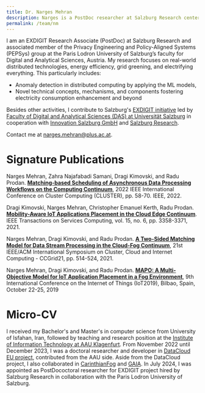 ```yaml
---
title: Dr. Narges Mehran
description: Narges is a PostDoc researcher at Salzburg Research center and associated member of the Privacy Engineering and Policy-Aligned Systems (PEPSys) group at the Paris Lodron University of Salzburg. Her research interests comprise all sub-fields of cryptography, anomaly detection in computing infrastructure, and AI algorithms with their applicability to improve electricity consumption.
permalink: /team/nm
---
```



I am an EXDIGIT Research Associate (PostDoc) at Salzburg Research and associated member of the Privacy Engineering and Policy-Aligned Systems (PEPSys) group at the Paris Lodron University of Salzburg’s faculty for Digital and Analytical Sciences, Austria. My research focuses on real-world distributed technologies, energy efficiency, grid greening, and electrifying everything. This particularly includes:

* Anomaly detection in distributed computing by applying the ML models,
* Novel technical concepts, mechanisms, and components fostering electricity consumption enhancement and beyond

Besides other activities, I contribute to Salzburg's [EXDIGIT initiative](https://www.plus.ac.at/digital-and-analytical-sciences/fachbereiche-einrichtungen/einrichtungen/exdigit/?lang=en) led by [Faculty of Digital and Analytical Sciences (DAS) at Universität Salzburg](https://www.plus.ac.at/aihi/der-fachbereich/team/?lang=en) in cooperation with [Innovation Salzburg GmbH](https://www.innovation-salzburg.at/en/projekt/exdigit/) and [Salzburg Research](https://www.salzburgresearch.at/2024/kooperation-fuer-interdisziplinaere-forschung-in-salzburg/).


Contact me at [narges.mehran@plus.ac.at](mailto:narges.mehran@plus.ac.at).

# Signature Publications

Narges Mehran, Zahra Najafabadi Samani, Dragi Kimovski, and Radu Prodan. [**Matching-based Scheduling of Asynchronous Data Processing Workflows on the Computing Continuum**](https://scholar.google.com/scholar?oi=bibs&hl=en&cluster=11718589364205876848), 2022 IEEE International Conference on Cluster Computing (CLUSTER), pp. 58-70. IEEE, 2022.

Dragi Kimovski, Narges Mehran, Christopher Emanuel Kerth, Radu Prodan. [**Mobility-Aware IoT Applications Placement in the Cloud Edge Continuum**](https://scholar.google.com/scholar?oi=bibs&hl=en&cluster=8614597095321941095). IEEE Transactions on Services Computing, vol. 15, no. 6, pp. 3358-3371, 2021.

Narges Mehran, Dragi Kimovski, and Radu Prodan. [**A Two-Sided Matching Model for Data Stream Processing in the Cloud-Fog Continuum**](https://scholar.google.com/scholar?oi=bibs&hl=en&cluster=2808783037450491203), 21st IEEE/ACM International Symposium on Cluster, Cloud and Internet Computing - CCGrid21, pp. 514-524, 2021.

Narges Mehran, Dragi Kimovski, and Radu Prodan. [**MAPO: A Multi-Objective Model for IoT Application Placement in a Fog Environment**](https://scholar.google.com/scholar?oi=bibs&hl=en&cluster=7780541078258862031), 9th International Conference on the Internet of Things (IoT2019), Bilbao, Spain, October 22-25, 2019


# Micro-CV

I received my Bachelor's and Master's in computer science from University of Isfahan, Iran, followed by teaching and research position at the [Institute of Information Technology at AAU Klagenfurt](https://itec.aau.at/new-team-member-joined-itec/). From November 2022 until December 2023, I was a doctoral researcher and developer in [DataCloud EU project](https://www.datacloud.eu/), contributed from the AAU side. Aside from the DataCloud project, I also collaborated in [CarinthianFog](https://c3.itec.aau.at/) and [GAIA](https://athena.itec.aau.at/gaia/). In July 2024, I was appointed as PostDococtoral researcher for EXDIGIT project hired by Salzburg Research in collaboration with the Paris Lodron University of Salzburg.
